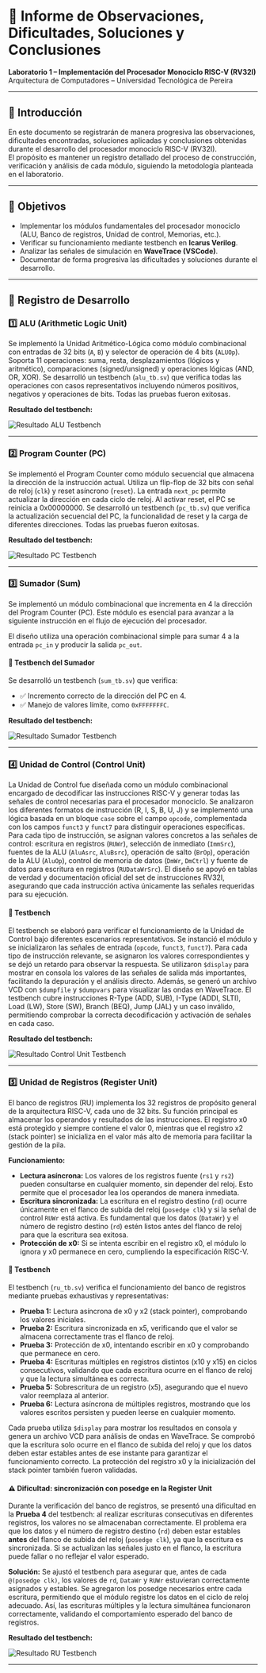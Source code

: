 # 🧠 Informe de Observaciones, Dificultades, Soluciones y Conclusiones

**Laboratorio 1 – Implementación del Procesador Monociclo RISC-V (RV32I)**  
Arquitectura de Computadores – Universidad Tecnológica de Pereira

---

## 📘 Introducción

En este documento se registrarán de manera progresiva las observaciones, dificultades encontradas, soluciones aplicadas y conclusiones obtenidas durante el desarrollo del procesador monociclo RISC-V (RV32I).  
El propósito es mantener un registro detallado del proceso de construcción, verificación y análisis de cada módulo, siguiendo la metodología planteada en el laboratorio.

---

## 🎯 Objetivos

- Implementar los módulos fundamentales del procesador monociclo (ALU, Banco de registros, Unidad de control, Memorias, etc.).
- Verificar su funcionamiento mediante testbench en **Icarus Verilog**.
- Analizar las señales de simulación en **WaveTrace (VSCode)**.
- Documentar de forma progresiva las dificultades y soluciones durante el desarrollo.

---

## 📝 Registro de Desarrollo

### 1️⃣ ALU (Arithmetic Logic Unit)

Se implementó la Unidad Aritmético-Lógica como módulo combinacional con entradas de 32 bits (`A`, `B`) y selector de operación de 4 bits (`ALUOp`). Soporta 11 operaciones: suma, resta, desplazamientos (lógicos y aritmético), comparaciones (signed/unsigned) y operaciones lógicas (AND, OR, XOR). Se desarrolló un testbench (`alu_tb.sv`) que verifica todas las operaciones con casos representativos incluyendo números positivos, negativos y operaciones de bits. Todas las pruebas fueron exitosas.

**Resultado del testbench:**

![Resultado ALU Testbench](../img/alu_tb.png)

---

### 2️⃣ Program Counter (PC)

Se implementó el Program Counter como módulo secuencial que almacena la dirección de la instrucción actual. Utiliza un flip-flop de 32 bits con señal de reloj (`clk`) y reset asíncrono (`reset`). La entrada `next_pc` permite actualizar la dirección en cada ciclo de reloj. Al activar reset, el PC se reinicia a 0x00000000. Se desarrolló un testbench (`pc_tb.sv`) que verifica la actualización secuencial del PC, la funcionalidad de reset y la carga de diferentes direcciones. Todas las pruebas fueron exitosas.

**Resultado del testbench:**

![Resultado PC Testbench](../img/pc_tb.png)

---

### 3️⃣ Sumador (Sum)

Se implementó un módulo combinacional que incrementa en 4 la dirección del Program Counter (PC). Este módulo es esencial para avanzar a la siguiente instrucción en el flujo de ejecución del procesador.

El diseño utiliza una operación combinacional simple para sumar 4 a la entrada `pc_in` y producir la salida `pc_out`.

#### 🧪 Testbench del Sumador

Se desarrolló un testbench (`sum_tb.sv`) que verifica:

- ✅ Incremento correcto de la dirección del PC en 4.
- ✅ Manejo de valores límite, como `0xFFFFFFFC`.

**Resultado del testbench:**

![Resultado Sumador Testbench](../img/sum_tb.png)

---

### 4️⃣ Unidad de Control (Control Unit)

La Unidad de Control fue diseñada como un módulo combinacional encargado de decodificar las instrucciones RISC-V y generar todas las señales de control necesarias para el procesador monociclo. Se analizaron los diferentes formatos de instrucción (R, I, S, B, U, J) y se implementó una lógica basada en un bloque `case` sobre el campo `opcode`, complementada con los campos `funct3` y `funct7` para distinguir operaciones específicas. Para cada tipo de instrucción, se asignan valores concretos a las señales de control: escritura en registros (`RUWr`), selección de inmediato (`ImmSrc`), fuentes de la ALU (`AluAsrc`, `AluBsrc`), operación de salto (`BrOp`), operación de la ALU (`AluOp`), control de memoria de datos (`DmWr`, `DmCtrl`) y fuente de datos para escritura en registros (`RUDataWrSrc`). El diseño se apoyó en tablas de verdad y documentación oficial del set de instrucciones RV32I, asegurando que cada instrucción activa únicamente las señales requeridas para su ejecución.

#### 🧪 Testbench

El testbench se elaboró para verificar el funcionamiento de la Unidad de Control bajo diferentes escenarios representativos. Se instanció el módulo y se inicializaron las señales de entrada (`opcode`, `funct3`, `funct7`). Para cada tipo de instrucción relevante, se asignaron los valores correspondientes y se dejó un retardo para observar la respuesta. Se utilizaron `$display` para mostrar en consola los valores de las señales de salida más importantes, facilitando la depuración y el análisis directo. Además, se generó un archivo VCD con `$dumpfile` y `$dumpvars` para visualizar las ondas en WaveTrace. El testbench cubre instrucciones R-Type (ADD, SUB), I-Type (ADDI, SLTI), Load (LW), Store (SW), Branch (BEQ), Jump (JAL) y un caso inválido, permitiendo comprobar la correcta decodificación y activación de señales en cada caso.

**Resultado del testbench:**

![Resultado Control Unit Testbench](../img/cu_tb.png)

---

### 5️⃣ Unidad de Registros (Register Unit)

El banco de registros (RU) implementa los 32 registros de propósito general de la arquitectura RISC-V, cada uno de 32 bits. Su función principal es almacenar los operandos y resultados de las instrucciones. El registro x0 está protegido y siempre contiene el valor 0, mientras que el registro x2 (stack pointer) se inicializa en el valor más alto de memoria para facilitar la gestión de la pila.

**Funcionamiento:**

- **Lectura asíncrona:** Los valores de los registros fuente (`rs1` y `rs2`) pueden consultarse en cualquier momento, sin depender del reloj. Esto permite que el procesador lea los operandos de manera inmediata.
- **Escritura sincronizada:** La escritura en el registro destino (`rd`) ocurre únicamente en el flanco de subida del reloj (`posedge clk`) y si la señal de control `RUWr` está activa. Es fundamental que los datos (`DataWr`) y el número de registro destino (`rd`) estén listos antes del flanco de reloj para que la escritura sea exitosa.
- **Protección de x0:** Si se intenta escribir en el registro x0, el módulo lo ignora y x0 permanece en cero, cumpliendo la especificación RISC-V.

#### 🧪 Testbench

El testbench (`ru_tb.sv`) verifica el funcionamiento del banco de registros mediante pruebas exhaustivas y representativas:

- **Prueba 1:** Lectura asíncrona de x0 y x2 (stack pointer), comprobando los valores iniciales.
- **Prueba 2:** Escritura sincronizada en x5, verificando que el valor se almacena correctamente tras el flanco de reloj.
- **Prueba 3:** Protección de x0, intentando escribir en x0 y comprobando que permanece en cero.
- **Prueba 4:** Escrituras múltiples en registros distintos (x10 y x15) en ciclos consecutivos, validando que cada escritura ocurre en el flanco de reloj y que la lectura simultánea es correcta.
- **Prueba 5:** Sobrescritura de un registro (x5), asegurando que el nuevo valor reemplaza al anterior.
- **Prueba 6:** Lectura asíncrona de múltiples registros, mostrando que los valores escritos persisten y pueden leerse en cualquier momento.

Cada prueba utiliza `$display` para mostrar los resultados en consola y genera un archivo VCD para análisis de ondas en WaveTrace. Se comprobó que la escritura solo ocurre en el flanco de subida del reloj y que los datos deben estar estables antes de ese instante para garantizar el funcionamiento correcto. La protección del registro x0 y la inicialización del stack pointer también fueron validadas.

#### ⚠️ Dificultad: sincronización con posedge en la Register Unit

Durante la verificación del banco de registros, se presentó una dificultad en la **Prueba 4** del testbench: al realizar escrituras consecutivas en diferentes registros, los valores no se almacenaban correctamente. El problema era que los datos y el número de registro destino (`rd`) deben estar estables **antes** del flanco de subida del reloj (`posedge clk`), ya que la escritura es sincronizada. Si se actualizan las señales justo en el flanco, la escritura puede fallar o no reflejar el valor esperado.

**Solución:**
Se ajustó el testbench para asegurar que, antes de cada `@(posedge clk)`, los valores de `rd`, `DataWr` y `RUWr` estuvieran correctamente asignados y estables. Se agregaron los posedge necesarios entre cada escritura, permitiendo que el módulo registre los datos en el ciclo de reloj adecuado. Así, las escrituras múltiples y la lectura simultánea funcionaron correctamente, validando el comportamiento esperado del banco de registros.

**Resultado del testbench:**

![Resultado RU Testbench](../img/ru_tb.png)

---
